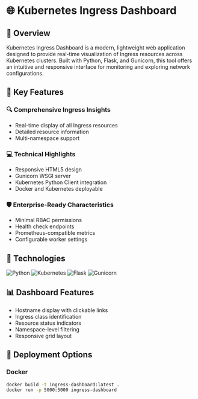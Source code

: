 # 🌐 Kubernetes Ingress Dashboard

## 🚀 Overview

Kubernetes Ingress Dashboard is a modern, lightweight web application designed to provide real-time visualization of Ingress resources across Kubernetes clusters. Built with Python, Flask, and Gunicorn, this tool offers an intuitive and responsive interface for monitoring and exploring network configurations.

## 🌟 Key Features

### 🔍 Comprehensive Ingress Insights
- Real-time display of all Ingress resources
- Detailed resource information
- Multi-namespace support

### 💻 Technical Highlights
- Responsive HTML5 design
- Gunicorn WSGI server
- Kubernetes Python Client integration
- Docker and Kubernetes deployable

### 🛡️ Enterprise-Ready Characteristics
- Minimal RBAC permissions
- Health check endpoints
- Prometheus-compatible metrics
- Configurable worker settings

## 🔧 Technologies

![Python](https://img.shields.io/badge/python-3.9+-blue.svg)
![Kubernetes](https://img.shields.io/badge/kubernetes-1.20+-green.svg)
![Flask](https://img.shields.io/badge/flask-2.1+-red.svg)
![Gunicorn](https://img.shields.io/badge/gunicorn-20.1+-yellow.svg)

## 📊 Dashboard Features

- Hostname display with clickable links
- Ingress class identification
- Resource status indicators
- Namespace-level filtering
- Responsive grid layout

## 🚀 Deployment Options

### Docker
```bash
docker build -t ingress-dashboard:latest .
docker run -p 5000:5000 ingress-dashboard
